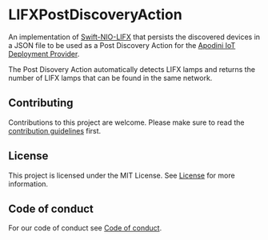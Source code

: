 <!--

This source file is part of the JASS 2021 open source project

SPDX-FileCopyrightText: 2021 Paul Schmiedmayer and the project authors (see CONTRIBUTORS.md) <paul.schmiedmayer@tum.de>

SPDX-License-Identifier: MIT

-->

# LIFXPostDiscoveryAction

An implementation of [Swift-NIO-LIFX](https://github.com/PSchmiedmayer/Swift-NIO-LIFX) that persists the discovered devices in a JSON file to be used as a Post Discovery Action for the [Apodini IoT Deployment Provider](https://github.com/Apodini/ApodiniIoTDeploymentProvider).

The Post Disovery Action automatically detects LIFX lamps and returns the number of LIFX lamps that can be found in the same network.

## Contributing
Contributions to this project are welcome. Please make sure to read the [contribution guidelines](https://github.com/Apodini/.github/blob/main/CONTRIBUTING.md) first.

## License
This project is licensed under the MIT License. See [License](https://github.com/Apodini/Apodini/blob/reuse/LICENSES/MIT.txt) for more information.

## Code of conduct
For our code of conduct see [Code of conduct](https://github.com/Apodini/.github/blob/main/CODE_OF_CONDUCT.md).